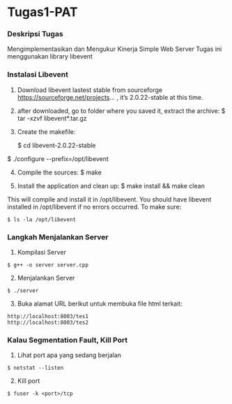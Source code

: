 # Tugas1-PAT
### Deskripsi Tugas
Mengimplementasikan dan Mengukur Kinerja Simple Web Server
Tugas ini menggunakan library libevent
### Instalasi Libevent
1) Download libevent lastest stable from sourceforge https://sourceforge.net/projects... , it’s 2.0.22-stable at this time.

2) after downloaded, go to folder where you saved it, extract the archive:
$ tar -xzvf libevent*.tar.gz

3) Create the makefile:

    $ cd libevent-2.0.22-stable

$ ./configure --prefix=/opt/libevent

4) Compile the sources:
$ make

5) Install the application and clean up:
$ make install && make clean

This will compile and install it in /opt/libevent. You should have libevent installed in /opt/libevent if no errors occurred. To make sure:

    $ ls -la /opt/libevent 
### Langkah Menjalankan Server
1) Kompilasi Server
```
$ g++ -o server server.cpp
```
2) Menjalankan Server
```
$ ./server
```
3) Buka alamat URL berikut untuk membuka file html terkait:
```
http://localhost:8003/tes1
http://localhost:8003/tes2
```
### Kalau Segmentation Fault, Kill Port
1) Lihat port apa yang sedang berjalan
```
$ netstat --listen
```
2) Kill port
```
$ fuser -k <port>/tcp
```
